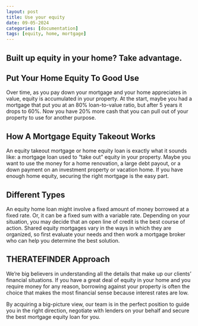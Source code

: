 ```yaml
---
layout: post
title: Use your equity
date: 09-05-2024
categories: [documentation]
tags: [equity, home, mortgage]
---
```


## Built up equity in your home? Take advantage.

## Put Your Home Equity To Good Use

Over time, as you pay down your mortgage and your home appreciates in value, equity is accumulated in your property. At the start, maybe you had a mortgage that put you at an 80% loan-to-value ratio, but after 5 years it drops to 60%. Now you have 20% more cash that you can pull out of your property to use for another purpose.


## How A Mortgage Equity Takeout Works

An equity takeout mortgage or home equity loan is exactly what it sounds like: a mortgage loan used to “take out” equity in your property. Maybe you want to use the money for a home renovation, a large debt payout, or a down payment on an investment property or vacation home. If you have enough home equity, securing the right mortgage is the easy part.


## Different Types

An equity home loan might involve a fixed amount of money borrowed at a fixed rate. Or, it can be a fixed sum with a variable rate. Depending on your situation, you may decide that an open line of credit is the best course of action. Shared equity mortgages vary in the ways in which they are organized, so first evaluate your needs and then work a mortgage broker who can help you determine the best solution.


## THERATEFINDER Approach

We’re big believers in understanding all the details that make up our clients’ financial situations. If you have a great deal of equity in your home and you require money for any reason, borrowing against your property is often the choice that makes the most financial sense because interest rates are low.

By acquiring a big-picture view, our team is in the perfect position to guide you in the right direction, negotiate with lenders on your behalf and secure the best mortgage equity loan for you.